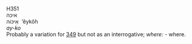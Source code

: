H351  
איכה  
אֵיכּוֹה ‎ ‘êykôh  
*ay-ko*  
Probably a variation for [349](h0349) but not as an interrogative;
*where: -* where.  
